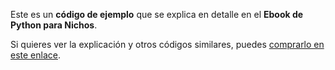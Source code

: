 Este es un **código de ejemplo** que se explica en detalle en el **Ebook de Python para Nichos**. 

Si quieres ver la explicación y otros códigos similares, puedes [comprarlo en este enlace](https://macachan.gumroad.com/l/cqvnso).

